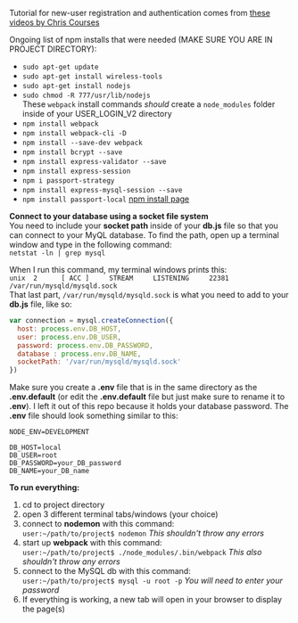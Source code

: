 
Tutorial for new-user registration and authentication comes from [these videos by Chris Courses](https://www.youtube.com/watch?v=gYjHDMPrkWU&list=PLpPnRKq7eNW3Qm2OfoJ3Hyvf-36TulLDp)

Ongoing list of npm installs that were needed (MAKE SURE YOU ARE IN PROJECT DIRECTORY):
* `sudo apt-get update`
* `sudo apt-get install wireless-tools`
* `sudo apt-get install nodejs`
* `sudo chmod -R 777/usr/lib/nodejs`  
These `webpack` install commands *should* create a `node_modules` folder inside of your USER_LOGIN_V2 directory
* `npm install webpack`
* `npm install webpack-cli -D`
* `npm install --save-dev webpack`
* `npm install bcrypt --save`
* `npm install express-validator --save`
* `npm install express-session`
* `npm i passport-strategy`
* `npm install express-mysql-session --save`
* `npm install passport-local` [npm install page](https://www.npmjs.com/package/passport-local)

**Connect to your database using a socket file system**  
You need to include your **socket path** inside of your **db.js** file so that you can connect to your MyQL database. To find the path, open up a terminal window and type in the following command:  
 `netstat -ln | grep mysql`  

When I run this command, my terminal windows prints this:  
 `unix  2      [ ACC ]     STREAM     LISTENING     22381    /var/run/mysqld/mysqld.sock`  
That last part, `/var/run/mysqld/mysqld.sock` is what you need to add to your **db.js** file, like so:  
```javascript
var connection = mysql.createConnection({
  host: process.env.DB_HOST,
  user: process.env.DB_USER,
  password: process.env.DB_PASSWORD,
  database : process.env.DB_NAME,
  socketPath: '/var/run/mysqld/mysqld.sock'
})
```
Make sure you create a **.env** file that is in the same directory as the **.env.default** (or edit the **.env.default** file but just make sure to rename it to **.env**). I left it out of this repo because it holds your database password. The **.env** file should look something similar to this:  
```
NODE_ENV=DEVELOPMENT

DB_HOST=local
DB_USER=root
DB_PASSWORD=your_DB_password
DB_NAME=your_DB_name
```

**To run everything:**
1. cd to project directory
2. open 3 different terminal tabs/windows (your choice)
3. connect to **nodemon** with this command:  
   `user:~/path/to/project$ nodemon` *This shouldn't throw any errors*
4. start up **webpack** with this command:    
   `user:~/path/to/project$ ./node_modules/.bin/webpack` *This also shouldn't throw any errors*
5. connect to the MySQL db with this command:  
   `user:~/path/to/project$ mysql -u root -p` *You will need to enter your password*
6. If everything is working, a new tab will open in your browser to display the page(s)
